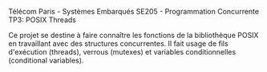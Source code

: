 Télécom Paris - Systèmes Embarqués
SE205 - Programmation Concurrente
TP3: POSIX Threads

Ce projet se destine à faire connaître les fonctions de la bibliothèque POSIX en travaillant avec des structures concurrentes. Il fait usage de fils d'exécution (threads), verrous (mutexes) et variables conditionnelles (conditional variables).